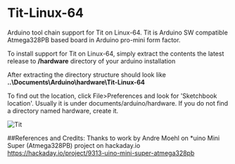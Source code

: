 # Tit-Linux-64
Arduino tool chain support for Tit on Linux-64. Tit is Arduino SW compatible Atmega328PB based board in Arduino pro-mini form factor.

To install support for Tit on Linux-64, simply extract the contents the latest release to **/hardware** directory of your arduino installation

After extracting the directory structure should look like
**..\Documents\Arduino\hardware\Tit-Linux-64**

To find out the location, click  File>Preferences and look for 'Sketchbook location'. Usually it is under documents/arduino/hardware. If you do not find a directory named hardware, create it. 


![Tit](http://exploreembedded.com/wiki/images/a/a5/Tit-2.JPG)

##References and Credits:
Thanks to work by Andre Moehl on *uino Mini Super (Atmega328PB) project on hackaday.io
https://hackaday.io/project/9313-uino-mini-super-atmega328pb
